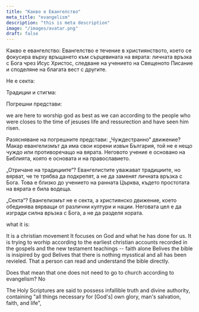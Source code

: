 ```yaml
---
title: "Какво е Евангелство"
meta_title: "evangelism"
description: "this is meta description"
image: "/images/avatar.png"
draft: false
---
```


Какво е евангелство:
Евангелство е течение в християнството, което се фокусира върху връщането към сърцевината на вярата: личната връзка с Бога чрез Исус Христос, следване на учението на Свещеното Писание и споделяне на благата вест с другите.


Не е секта:

Традиции и стигма: 


Погрешни представи:


we are here to worship god as best as we can according to the people who were closes to the time of jesuses life and ressurection and have seen him risen.

Разясняване на погрешните представи:
„Чуждестранно“ движение?
Макар евангелизмът да има свои корени извън България, той не е нещо чуждо или противоречащо на вярата. Неговото учение е основано на Библията, която е основата и на православието.

„Отричане на традициите“?
Евангелистите уважават традициите, но вярват, че те трябва да подкрепят, а не да заменят личната връзка с Бога. Това е близко до учението на ранната Църква, където простотата на вярата е била водеща.

„Секта“?
Евангелизмът не е секта, а християнско движение, което обединява вярващи от различни култури и нации. Неговата цел е да изгради силна връзка с Бога, а не да разделя хората.

what it is:

It is a christian movement
It focuses on God and what he has done for us.
It is trying to worhip according to the earliest christian accounts recorded in the gospels and the new testament teachings -- faith alone
Belives the bible is insipired by god
Belives that there is nothing mysstical and all has been revieled. That a person can read and understand the bible directly.

Does that mean that one does not need to go to church according to evangelism? No 

The Holy Scriptures are said to possess infallible truth and divine authority, containing "all things necessary for [God's] own glory, man's salvation, faith, and life",
